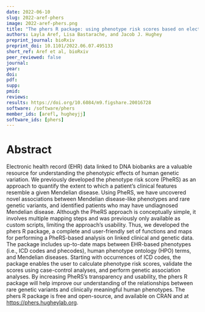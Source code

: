 ```yaml
---
date: 2022-06-10
slug: 2022-aref-phers
image: 2022-aref-phers.png
title: "The phers R package: using phenotype risk scores based on electronic health records to study Mendelian disease and rare genetic variants"
authors: Layla Aref, Lisa Bastarache, and Jacob J. Hughey
preprint_journal: bioRxiv
preprint_doi: 10.1101/2022.06.07.495133
short_ref: Aref et al, bioRxiv
peer_reviewed: false
journal: 
year: 
doi: 
pdf: 
supp: 
pmid: 
reviews: 
results: https://doi.org/10.6084/m9.figshare.20016728
software: /software/phers
member_ids: [arefl, hugheyjj]
software_ids: [phers]
---
```


# Abstract

Electronic health record (EHR) data linked to DNA biobanks are a valuable resource for understanding the phenotypic effects of human genetic variation. We previously developed the phenotype risk score (PheRS) as an approach to quantify the extent to which a patient’s clinical features resemble a given Mendelian disease. Using PheRS, we have uncovered novel associations between Mendelian disease-like phenotypes and rare genetic variants, and identified patients who may have undiagnosed Mendelian disease. Although the PheRS approach is conceptually simple, it involves multiple mapping steps and was previously only available as custom scripts, limiting the approach’s usability. Thus, we developed the phers R package, a complete and user-friendly set of functions and maps for performing a PheRS-based analysis on linked clinical and genetic data. The package includes up-to-date maps between EHR-based phenotypes (i.e., ICD codes and phecodes), human phenotype ontology (HPO) terms, and Mendelian diseases. Starting with occurrences of ICD codes, the package enables the user to calculate phenotype risk scores, validate the scores using case-control analyses, and perform genetic association analyses. By increasing PheRS’s transparency and usability, the phers R package will help improve our understanding of the relationships between rare genetic variants and clinically meaningful human phenotypes. The phers R package is free and open-source, and available on CRAN and at https://phers.hugheylab.org.
